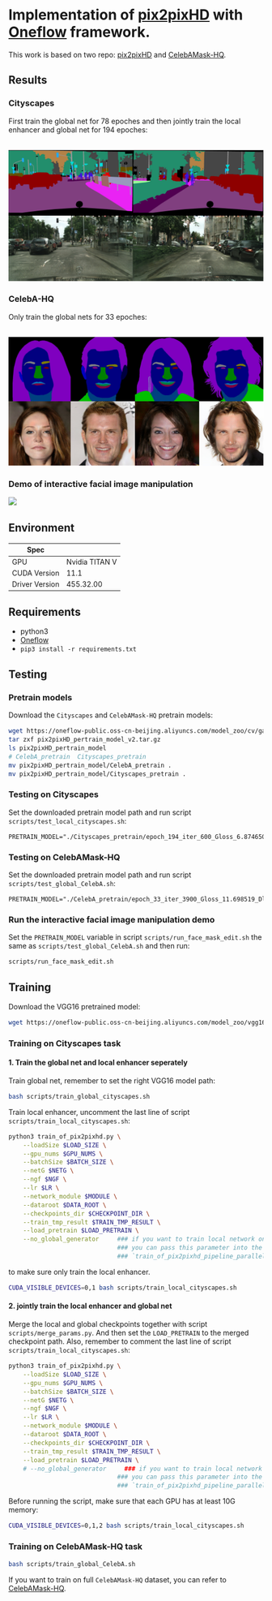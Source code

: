 # Implementation of [pix2pixHD](https://arxiv.org/pdf/1711.11585.pdf) with [Oneflow](https://github.com/Oneflow-inc/oneflow) framework.

This work is based on two repo: [pix2pixHD](https://github.com/NVIDIA/pix2pixHD) and [CelebAMask-HQ](https://github.com/switchablenorms/CelebAMask-HQ).


## Results

### Cityscapes
First train the global net for 78 epoches and then jointly train the local enhancer and global net for 194 epoches:

<div align='center'>
  <img src='results/cityscapes.png'>
</div>


### CelebA-HQ

Only train the global nets for 33 epoches:
<div align='center'>
  <img src='results/CelebAMask-HQ.png '>
</div>



### Demo of interactive facial image manipulation

<img src="results/demo.gif"/>


## Environment
| Spec                        |                                                             |
|-----------------------------|-------------------------------------------------------------|
| GPU                         | Nvidia TITAN V                                              |
| CUDA Version                | 11.1                                                        |
| Driver Version              | 455.32.00                                                   |


## Requirements

- python3
- [Oneflow](https://github.com/Oneflow-Inc/oneflow#install-with-pip-package)
- `pip3 install -r requirements.txt`

## Testing
### Pretrain models

Download the `Cityscapes` and `CelebAMask-HQ` pretrain models:

```bash
wget https://oneflow-public.oss-cn-beijing.aliyuncs.com/model_zoo/cv/gan/pix2pixHD_pertrain_model_v2.tar.gz
tar zxf pix2pixHD_pertrain_model_v2.tar.gz
ls pix2pixHD_pertrain_model
# CelebA_pretrain  Cityscapes_pretrain
mv pix2pixHD_pertrain_model/CelebA_pretrain .
mv pix2pixHD_pertrain_model/Cityscapes_pretrain .
```

### Testing on Cityscapes

Set the downloaded pretrain model path and run script `scripts/test_local_cityscapes.sh`:

```
PRETRAIN_MODEL="./Cityscapes_pretrain/epoch_194_iter_600_Gloss_6.874650_Dloss_0.702645"
```

### Testing on CelebAMask-HQ

Set the downloaded pretrain model path and run script `scripts/test_global_CelebA.sh`:

```
PRETRAIN_MODEL="./CelebA_pretrain/epoch_33_iter_3900_Gloss_11.698519_Dloss_0.452646"
```

### Run the interactive facial image manipulation demo

Set the `PRETRAIN_MODEL` variable in script `scripts/run_face_mask_edit.sh` the same as `scripts/test_global_CelebA.sh` and then run:

```bash
scripts/run_face_mask_edit.sh
```

## Training

Download the VGG16 pretrained model:
```bash
wget https://oneflow-public.oss-cn-beijing.aliyuncs.com/model_zoo/vgg16_of_best_model_val_top1_721.zip
```
### Training on Cityscapes task

#### 1. Train the global net and local enhancer seperately

Train global net, remember to set the right VGG16 model path:
```bash
bash scripts/train_global_cityscapes.sh
```

Train local enhancer, uncomment the last line of script `scripts/train_local_cityscapes.sh`:

```bash
python3 train_of_pix2pixhd.py \
    --loadSize $LOAD_SIZE \
    --gpu_nums $GPU_NUMS \
    --batchSize $BATCH_SIZE \
    --netG $NETG \
    --ngf $NGF \
    --lr $LR \
    --network_module $MODULE \
    --dataroot $DATA_ROOT \
    --checkpoints_dir $CHECKPOINT_DIR \
    --train_tmp_result $TRAIN_TMP_RESULT \
    --load_pretrain $LOAD_PRETRAIN \
    --no_global_generator     ### if you want to train local network only, 
                              ### you can pass this parameter into the
                              ### `train_of_pix2pixhd_pipeline_parallel.py` script
```

to make sure only train the local enhancer.

```bash
CUDA_VISIBLE_DEVICES=0,1 bash scripts/train_local_cityscapes.sh
```

#### 2. jointly train the local enhancer and global net

Merge the local and global checkpoints together with script `scripts/merge_params.py`. And then set the `LOAD_PRETRAIN` to the merged checkpoint path. Also, remember to comment the last line of script `scripts/train_local_cityscapes.sh`:

```bash
python3 train_of_pix2pixhd.py \
    --loadSize $LOAD_SIZE \
    --gpu_nums $GPU_NUMS \
    --batchSize $BATCH_SIZE \
    --netG $NETG \
    --ngf $NGF \
    --lr $LR \
    --network_module $MODULE \
    --dataroot $DATA_ROOT \
    --checkpoints_dir $CHECKPOINT_DIR \
    --train_tmp_result $TRAIN_TMP_RESULT \
    --load_pretrain $LOAD_PRETRAIN \
    # --no_global_generator     ### if you want to train local network only, 
                              ### you can pass this parameter into the
                              ### `train_of_pix2pixhd_pipeline_parallel.py` script
```

Before running the script, make sure that each GPU has at least 10G memory:

```bash
CUDA_VISIBLE_DEVICES=0,1,2 bash scripts/train_local_cityscapes.sh
```

### Training on CelebAMask-HQ task

```bash
bash scripts/train_global_CelebA.sh
```

If you want to train on full `CelebAMask-HQ` dataset, you can refer to [CelebAMask-HQ](https://github.com/switchablenorms/CelebAMask-HQ).





